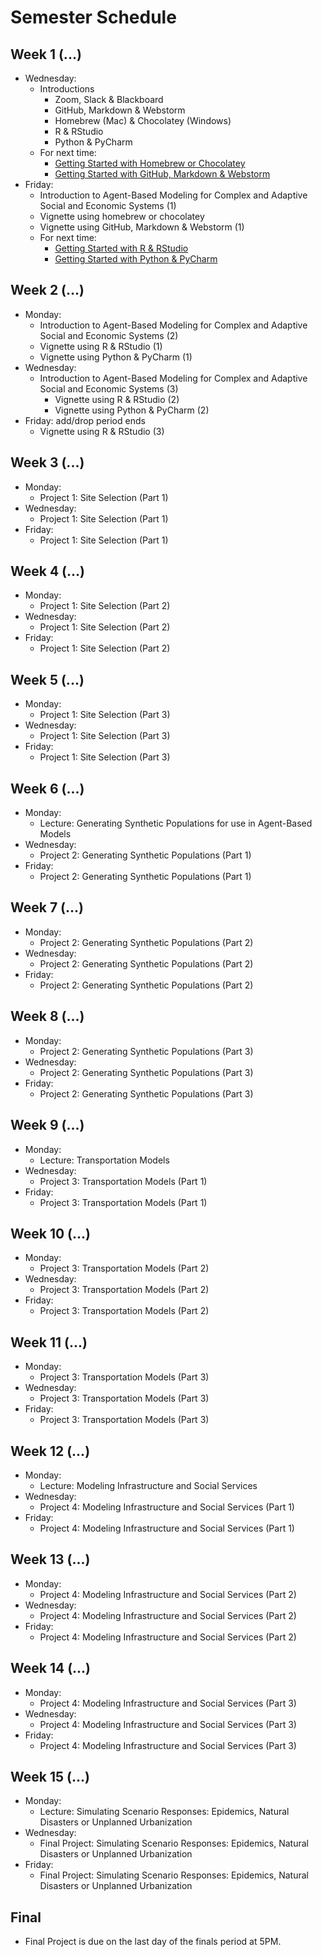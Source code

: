 # Semester Schedule

## Week 1 (...)
- Wednesday:
	- Introductions 
	  	- Zoom, Slack & Blackboard
	  	- GitHub, Markdown & Webstorm
	  	- Homebrew (Mac) & Chocolatey (Windows)
	  	- R & RStudio
	  	- Python & PyCharm 
	- For next time:
	  	- [Getting Started with Homebrew or Chocolatey](https://tyler-frazier.github.io/dsbook/manager.html)
		- [Getting Started with GitHub, Markdown & Webstorm](https://tyler-frazier.github.io/dsbook/gitstart.html)
- Friday:
	- Introduction to Agent-Based Modeling for Complex and Adaptive Social and Economic Systems (1)
	- Vignette using homebrew or chocolatey
  	- Vignette using GitHub, Markdown & Webstorm (1)
	- For next time:
		- [Getting Started with R & RStudio](https://tyler-frazier.github.io/dsbook/rstart.html)
		- [Getting Started with Python & PyCharm](https://tyler-frazier.github.io/dsbook/pystart.html)

## Week 2 (...)
- Monday:
	- Introduction to Agent-Based Modeling for Complex and Adaptive Social and Economic Systems (2)
	- Vignette using R & RStudio (1)
	- Vignette using Python & PyCharm (1)
- Wednesday:
  - Introduction to Agent-Based Modeling for Complex and Adaptive Social and Economic Systems (3)
  	- Vignette using R & RStudio (2)
	- Vignette using Python & PyCharm (2)
- Friday: add/drop period ends
  	- Vignette using R & RStudio (3)

## Week 3 (...)
- Monday:
	- Project 1: Site Selection (Part 1)
- Wednesday:
	- Project 1: Site Selection (Part 1)
- Friday:
	- Project 1: Site Selection (Part 1)

## Week 4 (...) 
- Monday:
	- Project 1: Site Selection (Part 2)
- Wednesday:
	- Project 1: Site Selection (Part 2)
- Friday:
	- Project 1: Site Selection (Part 2)


## Week 5 (...)
- Monday:
	- Project 1: Site Selection (Part 3)
- Wednesday:
	- Project 1: Site Selection (Part 3)
- Friday:
	- Project 1: Site Selection (Part 3)

## Week 6 (...)
- Monday:
	- Lecture: Generating Synthetic Populations for use in Agent-Based Models
- Wednesday:
	- Project 2: Generating Synthetic Populations (Part 1)
- Friday:
	- Project 2: Generating Synthetic Populations (Part 1)

## Week 7 (...)
- Monday:
	- Project 2: Generating Synthetic Populations (Part 2)
- Wednesday:
	- Project 2: Generating Synthetic Populations (Part 2)
- Friday:
	- Project 2: Generating Synthetic Populations (Part 2)
	
## Week 8 (...)
- Monday:
	- Project 2: Generating Synthetic Populations (Part 3)
- Wednesday:
	- Project 2: Generating Synthetic Populations (Part 3)
- Friday:
	- Project 2: Generating Synthetic Populations (Part 3)

## Week 9 (...)
- Monday:
	- Lecture: Transportation Models
- Wednesday:
	- Project 3: Transportation Models (Part 1)
- Friday:
	- Project 3: Transportation Models (Part 1)
	
## Week 10 (...)
- Monday:
	- Project 3: Transportation Models (Part 2)
- Wednesday:
	- Project 3: Transportation Models (Part 2)
- Friday:
	- Project 3: Transportation Models (Part 2)

## Week 11 (...)
- Monday:
	- Project 3: Transportation Models (Part 3)
- Wednesday:
	- Project 3: Transportation Models (Part 3)
- Friday:
	- Project 3: Transportation Models (Part 3)

## Week 12 (...)
- Monday:
	- Lecture:  Modeling Infrastructure and Social Services
- Wednesday:
	- Project 4: Modeling Infrastructure and Social Services (Part 1)
- Friday:
	- Project 4: Modeling Infrastructure and Social Services (Part 1)

## Week 13 (...)
- Monday: 
	- Project 4: Modeling Infrastructure and Social Services (Part 2)
- Wednesday:
	- Project 4: Modeling Infrastructure and Social Services (Part 2)
- Friday: 
	- Project 4: Modeling Infrastructure and Social Services (Part 2)
	
## Week 14 (...)
- Monday:
	- Project 4: Modeling Infrastructure and Social Services (Part 3)
- Wednesday:
	- Project 4: Modeling Infrastructure and Social Services (Part 3)
- Friday:
	- Project 4: Modeling Infrastructure and Social Services (Part 3)
	
## Week 15 (...)
- Monday:
	- Lecture: Simulating Scenario Responses: Epidemics, Natural Disasters or Unplanned Urbanization
- Wednesday:
	- Final Project: Simulating Scenario Responses: Epidemics, Natural Disasters or Unplanned Urbanization
- Friday:
	- Final Project: Simulating Scenario Responses: Epidemics, Natural Disasters or Unplanned Urbanization
	
## Final
- Final Project is due on the last day of the finals period at 5PM.
